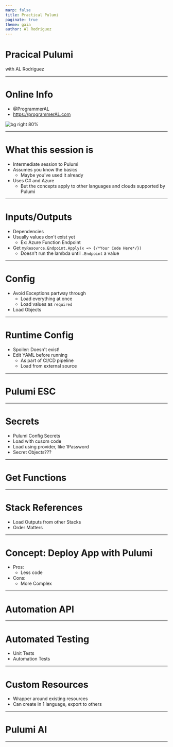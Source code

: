 ```yaml
---
marp: false
title: Practical Pulumi
paginate: true
theme: gaia
author: Al Rodriguez
---
```


# Pracical Pulumi

with AL Rodriguez

---

# Online Info

- @ProgrammerAL
- https://programmerAL.com

![bg right 80%](presentation-images/presentation_link_qrcode.svg)

---

# What this session is

- Intermediate session to Pulumi
- Assumes you know the basics
  - Maybe you've used it already
- Uses C# and Azure
  - But the concepts apply to other languages and clouds supported by Pulumi

---

# Inputs/Outputs

- Dependencies
- Usually values don't exist yet
  - Ex: Azure Function Endpoint
- Get `myResource.Endpoint.Apply(x => {/*Your Code Here*/})`
  - Doesn't run the lambda until `.Endpoint` a value

---

# Config

- Avoid Exceptions partway through
  - Load everything at once
  - Load values as `required`
- Load Objects

---

# Runtime Config

- Spoiler: Doesn't exist!
- Edit YAML before running
  - As part of CI/CD pipeline
  - Load from external source

---

# Pulumi ESC

---

# Secrets

- Pulumi Config Secrets
- Load with cusom code
- Load using provider, like 1Password
- Secret Objects???

---

# Get Functions

---

# Stack References

- Load Outputs from other Stacks
- Order Matters

---

# Concept: Deploy App with Pulumi

- Pros:
  - Less code
- Cons:
  - More Complex

---

# Automation API

---

# Automated Testing

- Unit Tests
- Automation Tests

---

# Custom Resources

- Wrapper around existing resources
- Can create in 1 language, export to others

---

# Pulumi AI

---

